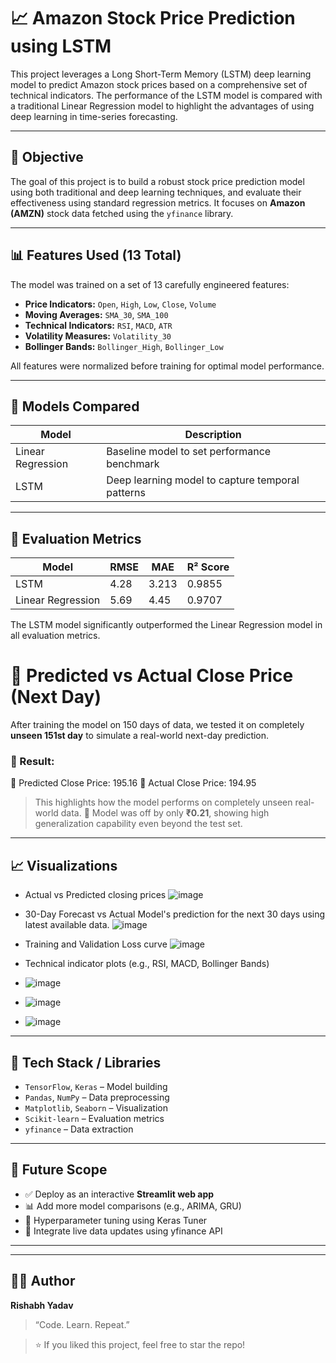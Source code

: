 # 📈 Amazon Stock Price Prediction using LSTM

This project leverages a Long Short-Term Memory (LSTM) deep learning model to predict Amazon stock prices based on a comprehensive set of technical indicators. The performance of the LSTM model is compared with a traditional Linear Regression model to highlight the advantages of using deep learning in time-series forecasting.

---

## 🧠 Objective

The goal of this project is to build a robust stock price prediction model using both traditional and deep learning techniques, and evaluate their effectiveness using standard regression metrics. It focuses on **Amazon (AMZN)** stock data fetched using the `yfinance` library.

---

## 📊 Features Used (13 Total)

The model was trained on a set of 13 carefully engineered features:

- **Price Indicators:** `Open`, `High`, `Low`, `Close`, `Volume`
- **Moving Averages:** `SMA_30`, `SMA_100`
- **Technical Indicators:** `RSI`, `MACD`, `ATR`
- **Volatility Measures:** `Volatility_30`
- **Bollinger Bands:** `Bollinger_High`, `Bollinger_Low`

All features were normalized before training for optimal model performance.

---

## 🤖 Models Compared

| Model             | Description                                      |
|------------------|--------------------------------------------------|
| Linear Regression| Baseline model to set performance benchmark      |
| LSTM             | Deep learning model to capture temporal patterns |

---

## 🧪 Evaluation Metrics

| Model            | RMSE | MAE   | R² Score |
|------------------|------|-------|----------|
| LSTM             | 4.28 | 3.213 | 0.9855   |   
| Linear Regression| 5.69 | 4.45  | 0.9707   |

The LSTM model significantly outperformed the Linear Regression model in all evaluation metrics.

# 📍 Predicted vs Actual Close Price (Next Day)

After training the model on 150 days of data, we tested it on completely **unseen 151st day** to simulate a real-world next-day prediction.


### 🔢 Result:
📍 Predicted Close Price: 195.16
📍 Actual Close Price: 194.95
> This highlights how the model performs on completely unseen real-world data.
> 🧠 Model was off by only **₹0.21**, showing high generalization capability even beyond the test set.


---

## 📈 Visualizations

- Actual vs Predicted closing prices
 ![image](https://github.com/user-attachments/assets/b616e5c0-52f6-4eb4-a3ab-7ed5c9dca4fb)
- 30-Day Forecast vs Actual
      Model's prediction for the next 30 days using latest available data.
  ![image](https://github.com/user-attachments/assets/0a3f2848-d9b8-449b-b39c-79a3b2922e12)
- Training and Validation Loss curve
  ![image](https://github.com/user-attachments/assets/db73e9ee-5470-4d04-a19e-0885efd1256d)

- Technical indicator plots (e.g., RSI, MACD, Bollinger Bands)
- ![image](https://github.com/user-attachments/assets/54b50d3f-1aee-4607-921d-42513743c89e)
- ![image](https://github.com/user-attachments/assets/df1ab550-51c9-473e-ae6e-d004d0c28f61)
- ![image](https://github.com/user-attachments/assets/e0635d35-7cb2-4529-97fa-d999bda0ee1e)
  


---

## 🔧 Tech Stack / Libraries

- `TensorFlow`, `Keras` – Model building
- `Pandas`, `NumPy` – Data preprocessing
- `Matplotlib`, `Seaborn` – Visualization
- `Scikit-learn` – Evaluation metrics
- `yfinance` – Data extraction

---

## 🚀 Future Scope

- ✅ Deploy as an interactive **Streamlit web app**
- 📊 Add more model comparisons (e.g., ARIMA, GRU)
- 🧠 Hyperparameter tuning using Keras Tuner
- 💾 Integrate live data updates using yfinance API

---

---

## 🙋‍♂️ Author

**Rishabh Yadav**

> “Code. Learn. Repeat.” 

> ⭐ If you liked this project, feel free to star the repo!



